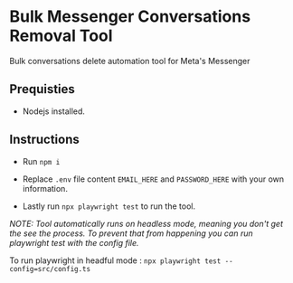 # Bulk Messenger Conversations Removal Tool
Bulk conversations delete automation tool for Meta's Messenger

## Prequisties
* Nodejs installed.

## Instructions 

* Run ``npm i``

* Replace ``.env`` file content ``EMAIL_HERE`` and ``PASSWORD_HERE`` with your own information.

* Lastly run `npx playwright test` to run the tool.

_NOTE: Tool automatically runs on headless mode, meaning you don't get the see the process. To prevent that from happening you can run playwright test with the config file._ 

To run playwright in headful mode : ``npx playwright test --config=src/config.ts``
